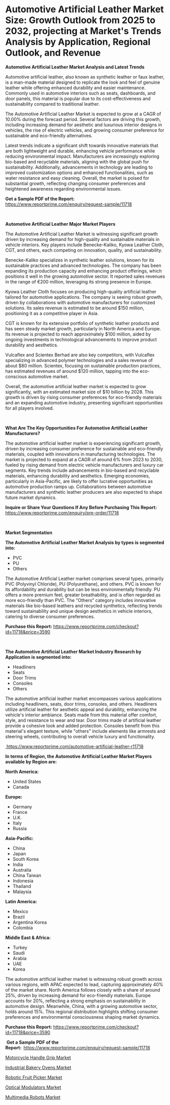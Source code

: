 <p><h1>Automotive Artificial Leather Market Size: Growth Outlook from 2025 to 2032, projecting at Market's Trends Analysis by Application, Regional Outlook, and Revenue</h1></p><p><strong>Automotive Artificial Leather Market Analysis and Latest Trends</strong></p>
<p><p>Automotive artificial leather, also known as synthetic leather or faux leather, is a man-made material designed to replicate the look and feel of genuine leather while offering enhanced durability and easier maintenance. Commonly used in automotive interiors such as seats, dashboards, and door panels, this material is popular due to its cost-effectiveness and sustainability compared to traditional leather. </p><p>The Automotive Artificial Leather Market is expected to grow at a CAGR of 10.00% during the forecast period. Several factors are driving this growth, including increasing demand for aesthetic and luxurious interior designs in vehicles, the rise of electric vehicles, and growing consumer preference for sustainable and eco-friendly alternatives. </p><p>Latest trends indicate a significant shift towards innovative materials that are both lightweight and durable, enhancing vehicle performance while reducing environmental impact. Manufacturers are increasingly exploring bio-based and recyclable materials, aligning with the global push for sustainability. Additionally, advancements in technology are leading to improved customization options and enhanced functionalities, such as water resistance and easy cleaning. Overall, the market is poised for substantial growth, reflecting changing consumer preferences and heightened awareness regarding environmental issues.</p></p>
<p><strong>Get a Sample PDF of the Report:&nbsp;</strong> <a href="https://www.reportprime.com/enquiry/request-sample/11718?utm_campaign=3070&utm_medium=2&utm_source=Github&utm_content=ia&utm_term=17032025&utm_id=automotive-artificial-leather">https://www.reportprime.com/enquiry/request-sample/11718</a></p>
<p>&nbsp;</p>
<p><strong>Automotive Artificial Leather Major Market Players</strong></p>
<p><p>The Automotive Artificial Leather Market is witnessing significant growth driven by increasing demand for high-quality and sustainable materials in vehicle interiors. Key players include Benecke-Kaliko, Kyowa Leather Cloth, CGT, and others, each competing on innovation, quality, and sustainability.</p><p>Benecke-Kaliko specializes in synthetic leather solutions, known for its sustainable practices and advanced technologies. The company has been expanding its production capacity and enhancing product offerings, which positions it well in the growing automotive sector. It reported sales revenues in the range of €200 million, leveraging its strong presence in Europe.</p><p>Kyowa Leather Cloth focuses on producing high-quality artificial leather tailored for automotive applications. The company is seeing robust growth, driven by collaborations with automotive manufacturers for customized solutions. Its sales revenue is estimated to be around $150 million, positioning it as a competitive player in Asia.</p><p>CGT is known for its extensive portfolio of synthetic leather products and has seen steady market growth, particularly in North America and Europe. Its revenue is projected to reach approximately $100 million, aided by ongoing investments in technological advancements to improve product durability and aesthetics.</p><p>Vulcaflex and Scientex Berhad are also key competitors, with Vulcaflex specializing in advanced polymer technologies and a sales revenue of about $80 million. Scientex, focusing on sustainable production practices, has estimated revenues of around $120 million, tapping into the eco-conscious automotive market.</p><p>Overall, the automotive artificial leather market is expected to grow significantly, with an estimated market size of $10 billion by 2028. This growth is driven by rising consumer preferences for eco-friendly materials and an expanding automotive industry, presenting significant opportunities for all players involved.</p></p>
<p>&nbsp;</p>
<p><strong>What Are The Key Opportunities For Automotive Artificial Leather Manufacturers?</strong></p>
<p><p>The automotive artificial leather market is experiencing significant growth, driven by increasing consumer preference for sustainable and eco-friendly materials, coupled with innovations in manufacturing technologies. The market is projected to expand at a CAGR of around 6% from 2023 to 2030, fueled by rising demand from electric vehicle manufacturers and luxury car segments. Key trends include advancements in bio-based and recyclable materials, enhancing durability and aesthetics. Emerging economies, particularly in Asia-Pacific, are likely to offer lucrative opportunities as automotive production ramps up. Collaborations between automotive manufacturers and synthetic leather producers are also expected to shape future market dynamics.</p></p>
<p><strong>Inquire or Share Your Questions If Any Before Purchasing This Report:</strong> <a href="https://www.reportprime.com/enquiry/pre-order/11718?utm_campaign=3070&utm_medium=2&utm_source=Github&utm_content=ia&utm_term=17032025&utm_id=automotive-artificial-leather">https://www.reportprime.com/enquiry/pre-order/11718</a></p>
<p>&nbsp;</p>
<p><strong>Market Segmentation</strong></p>
<p><strong>The Automotive Artificial Leather Market Analysis by types is segmented into:</strong></p>
<p><ul><li>PVC</li><li>PU</li><li>Others</li></ul></p>
<p><p>The Automotive Artificial Leather market comprises several types, primarily PVC (Polyvinyl Chloride), PU (Polyurethane), and others. PVC is known for its affordability and durability but can be less environmentally friendly. PU offers a more premium feel, greater breathability, and is often regarded as more eco-friendly than PVC. The "Others" category includes innovative materials like bio-based leathers and recycled synthetics, reflecting trends toward sustainability and unique design aesthetics in vehicle interiors, catering to diverse consumer preferences.</p></p>
<p><strong>Purchase this Report:&nbsp;</strong><a href="https://www.reportprime.com/checkout?id=11718&price=3590&utm_campaign=3070&utm_medium=2&utm_source=Github&utm_content=ia&utm_term=17032025&utm_id=automotive-artificial-leather">https://www.reportprime.com/checkout?id=11718&price=3590</a></p>
<p>&nbsp;</p>
<p><strong>The Automotive Artificial Leather Market Industry Research by Application is segmented into:</strong></p>
<p><ul><li>Headliners</li><li>Seats</li><li>Door Trims</li><li>Consoles</li><li>Others</li></ul></p>
<p><p>The automotive artificial leather market encompasses various applications including headliners, seats, door trims, consoles, and others. Headliners utilize artificial leather for aesthetic appeal and durability, enhancing the vehicle's interior ambiance. Seats made from this material offer comfort, style, and resistance to wear and tear. Door trims made of artificial leather provide a cohesive look and added protection. Consoles benefit from this material's elegant texture, while "others" include elements like armrests and steering wheels, contributing to overall vehicle luxury and functionality.</p></p>
<p><a href="https://www.reportprime.com/automotive-artificial-leather-r11718?utm_campaign=3070&utm_medium=2&utm_source=Github&utm_content=ia&utm_term=17032025&utm_id=automotive-artificial-leather">&nbsp;https://www.reportprime.com/automotive-artificial-leather-r11718</a></p>
<p><strong>In terms of Region, the Automotive Artificial Leather Market Players available by Region are:</strong></p>
<p>
    <p> <strong> North America: </strong>
        <ul>
            <li>United States</li>
            <li>Canada</li>
        </ul>
        </p> 
    <p> <strong> Europe: </strong>
        <ul>
            <li>Germany</li>
            <li>France</li>
            <li>U.K.</li>
            <li>Italy</li>
            <li>Russia</li>
        </ul>
        </p> 
    <p> <strong> Asia-Pacific: </strong>
        <ul>
            <li>China</li>
            <li>Japan</li>
            <li>South Korea</li>
            <li>India</li>
            <li>Australia</li>
            <li>China Taiwan</li>
            <li>Indonesia</li>
            <li>Thailand</li>
            <li>Malaysia</li>
        </ul>
        </p> 
    <p> <strong> Latin America: </strong>
        <ul>
            <li>Mexico</li>
            <li>Brazil</li>
            <li>Argentina Korea</li>
            <li>Colombia</li>
        </ul>
        </p> 
    <p> <strong> Middle East & Africa: </strong>
        <ul>
            <li>Turkey</li>
            <li>Saudi</li>
            <li>Arabia</li>
            <li>UAE</li>
            <li>Korea</li>
        </ul>
    </p>
    </p>
<p><p>The automotive artificial leather market is witnessing robust growth across various regions, with APAC expected to lead, capturing approximately 40% of the market share. North America follows closely with a share of around 25%, driven by increasing demand for eco-friendly materials. Europe accounts for 20%, reflecting a strong emphasis on sustainability in automotive design. Meanwhile, China, with a growing automotive sector, holds around 15%. This regional distribution highlights shifting consumer preferences and environmental consciousness shaping market dynamics.</p></p>
<p><strong>Purchase this Report: </strong><a href="https://www.reportprime.com/checkout?id=11718&price=3590&utm_campaign=3070&utm_medium=2&utm_source=Github&utm_content=ia&utm_term=17032025&utm_id=automotive-artificial-leather">https://www.reportprime.com/checkout?id=11718&price=3590</a></p>
<p>&nbsp;<strong>Get a Sample PDF of the Report:&nbsp;&nbsp;</strong><a href="https://www.reportprime.com/enquiry/request-sample/11718?utm_campaign=3070&utm_medium=2&utm_source=Github&utm_content=ia&utm_term=17032025&utm_id=automotive-artificial-leather">https://www.reportprime.com/enquiry/request-sample/11718</a></p>
<p><strong></strong></p>
<p><p><a href="https://www.linkedin.com/pulse/motorcycle-handle-grip-market-research-report-trends-overview-5v95e?utm_campaign=3070&utm_medium=2&utm_source=Github&utm_content=ia&utm_term=17032025&utm_id=automotive-artificial-leather">Motorcycle Handle Grip Market</a></p><p><a href="https://www.linkedin.com/pulse/projected-cagr-48-report-industrial-bakery-ovens-market-analysis-hzkpe?utm_campaign=3070&utm_medium=2&utm_source=Github&utm_content=ia&utm_term=17032025&utm_id=automotive-artificial-leather">Industrial Bakery Ovens Market</a></p><p><a href="https://www.linkedin.com/pulse/robotic-fruit-picker-market-analysis-new-trends-size-knzoe?utm_campaign=3070&utm_medium=2&utm_source=Github&utm_content=ia&utm_term=17032025&utm_id=automotive-artificial-leather">Robotic Fruit Picker Market</a></p><p><a href="https://www.linkedin.com/pulse/research-report-value-market-segmentation-share-analysis-optical-odene?utm_campaign=3070&utm_medium=2&utm_source=Github&utm_content=ia&utm_term=17032025&utm_id=automotive-artificial-leather">Optical Modulators Market</a></p><p><a href="https://www.linkedin.com/pulse/detailed-analysis-multimedia-robots-market-size-dynamics-pfqee?utm_campaign=3070&utm_medium=2&utm_source=Github&utm_content=ia&utm_term=17032025&utm_id=automotive-artificial-leather">Multimedia Robots Market</a></p></p>